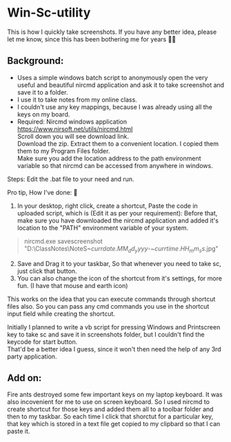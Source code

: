 # Win-Sc-utility
This is how I quickly take screenshots. If you have any better idea, please let me know, since this has been bothering me for years 🤔😐

## Background: 
* Uses a simple windows batch script to anonymously open the very useful and beautiful nircmd application and ask it to take screenshot and save it to a folder.
* I use it to take notes from my online class. 
* I couldn't use any key mappings, because I was already using all the keys on my board.
* Required:
Nircmd windows application   
https://www.nirsoft.net/utils/nircmd.html   
Scroll down you will see download link.   
Download the zip. Extract them to a convenient location. I copied them them to my Program Files folder.   
Make sure you add the location address to the path environment variable so that nircmd can be accessed from anywhere in windows.   


Steps:
Edit the .bat file to your need and run.

Pro tip, How I've done: 🤭
1. In your desktop, right click, create a shortcut,
Paste the code in uploaded script, which is (Edit it as per your requirement):
Before that, make sure you have downloaded the nircmd application and added it's location to the "PATH" environment variable of your system.
> nircmd.exe savescreenshot "D:\ClassNotes\NoteS~$currdate.MM_dd_yyyy$-~$currtime.HH_mm_ss$.jpg" 
2. Save and Drag it to your taskbar, So that whenever you need to take sc, just click that button.
3. You can also change the icon of the shortcut from it's settings, for more fun. (I have that mouse and earth icon)   

This works on the idea that you can execute commands through shortcut files also. So you can pass any cmd commands you use in the shortcut input field while creating the shortcut.   


Initially I planned to write a vb script for pressing Windows and Printscreen key to take sc and save it in screenshots folder, but I couldn't find the keycode for start button.   
That'd be a better idea I guess, since it won't then need the help of any 3rd party application.   

## Add on:
Fire ants destroyed some few important keys on my laptop keyboard. It was also incovenient for me to use on screen keyboard.
So I used nircmd to create shortcut for those keys and added them all to a toolbar folder and then to my taskbar. So each time I click that shorctut for a particular key, that key which is stored in a text file get copied to my clipbard so that I can paste it.
